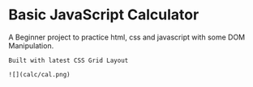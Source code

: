 # Basic JavaScript Calculator

A Beginner project to practice html, css and javascript with some DOM Manipulation.

```
Built with latest CSS Grid Layout 

![](calc/cal.png)
